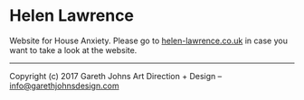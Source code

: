 # Helen Lawrence

Website for House Anxiety. Please go to [helen-lawrence.co.uk](http://helen-lawrence.co.uk) in case you want to take a look at the website.

* * *

Copyright (c) 2017 Gareth Johns Art Direction + Design – info@garethjohnsdesign.com